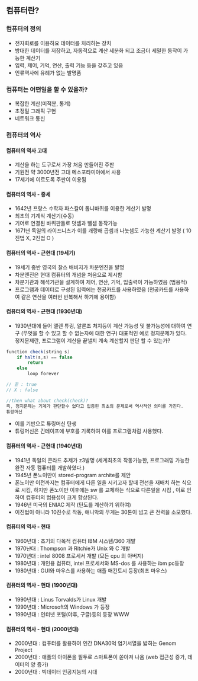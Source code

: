 ## 컴퓨터란?
### 컴퓨터의 정의 
* 전자회로를 이용하요 데이터를 처리하는 장치
* 방대한 데이터를 저장하고, 자동적으로 계산 세분화 되고 조금더 세밀한 동작이 가능한 계산기
* 입력, 제어, 기억, 연산, 출력 기능 등을 갖추고 있음
* 인류역사에 유례가 없는 발명품

### 컴퓨터는 어떤일을 할 수 있을까?
* 복잡한 계산(미적분, 통계)
* 초정밀 그래픽 구현
* 네트워크 통신

### 컴퓨터의 역사
#### 컴퓨터의 역사 고대
* 계산을 하는 도구로서 가장 처음 만들어진 주판
* 기원전 약 3000년전 고대 메소포타미아에서 사용
* 17세기에 이르도록 주판이 이용됨
  
#### 컴퓨터의 역사 - 중세
* 1642년 프랑스 수학자 파스칼이 톱니바퀴를 이용한 계산기 발명
* 최초의 기계식 계산기(수동)
* 기어로 연결된 바퀴판들로 덧셈과 뺄셈 동작가능
* 1671년 독일의 라이프니츠가 이를 개량해 곱셈과 나눗셈도 가능한 계산기 발명 ( 10진법 X, 2진법 O )

#### 컴퓨터의 역사 - 근현대 (19세기)
* 19세기 중반 영국의 찰스 배비지가 차분엔진을 발명
* 차분엔진은 현대 컴퓨터의 개념을 처음으로 제시함
* 차분기관과 해석기관을 설계하여 제어, 연산, 기억, 입출력이 가능하였음 (범용적)
* 프로그램과 데이터로 구성된 입력에는 천공카드를 사용하였음 (천공카드를 사용하여 같은 연산을 여러번 반복해서 하기에 용이함)
  
#### 컴퓨터의 역사 - 근현대 (1930년대)
* 1930년대에 들어 앨렌 튜링, 알론조 처지등이 계산 가능성 및 불가능성에 대하여 연구 (무엇을 할 수 있고 할 수 없는자에 대한 연구)
대표적인 예로 정지문제가 있다. 정지문제란, 프로그램이 계산을 끝낼지 계속 계산할지 판단 할 수 있는가?
~~~ java
function check(string s)
    if halt(s,s) == false
        return
    else
        loop forever

// 끝 : true
// X : false

//then what about check(check)?
즉, 정지문제는 기계가 판단할수 없다고 입증된 최초의 문제로써 역사적인 의미를 가진다.
튜랑머신
~~~
* 이를 기반으로 튜링머신 탄생
* 튜링머신은 긴테이프에 부호를 기록하여 이를 프로그램처럼 사용했다.
  
#### 컴퓨터의 역사 - 근현대 (1940년대)
* 1941년 독일의 콘라드 추제가 z3발명 (세계최초의 작동가능한, 프로그래밍 가능한 완전 자동 컴퓨터를 개발하였다.)
* 1945년 폰노이만이 stored-program archite를 제안 
* 폰노이만 이전까지는 컴퓨터에게 다른 일을 시키고자 할때 전선을 재배치 하는 식으로 시킴, 하지만 폰노이만 이후에는 sw 를 교체하는 식으로 다른일을 시킴 , 이로 인하여 컴퓨터의 범용성이 크게 향상된다.
* 1946년 미국의 ENIAC 제작 (탄도를 계산하기 위하여)
* 이진법이 아니라 10진수로 작동, 애니악의 무게는 30톤이 넘고 큰 전력을 소모했다.

#### 컴퓨터의 역사 - 현대
* 1960년대 : 초기의 다목적 컴퓨터 IBM 시스템/360 개발 
* 1970냔대 : Thompson 과 Ritchie가 Unix 와 C 개발
* 1970년대 : intel 8008 프로세서 개발 (모든 cpu 의 아버지)
* 1980년대 : 개인용 컴퓨터, intel 프로세서와 MS-dos 를 사용하는 ibm pc등장
* 1980년대 : GUI와 마우스를 사용하는 애플 매킨토시 등장(최초 마우스)
  
#### 컴퓨터의 역사 - 현대 (1900년대)
* 1990년대 : Linus Torvalds가 Linux 개발
* 1990년대 : Microsoft의 Windows 가 등장
* 1990년대 : 인터넷 포털(야후, 구글)등의 등장 WWW   
  
#### 컴퓨터의 역사 - 현대 (2000년대)
* 2000년대 : 컴퓨터를 활용하여 인간 DNA30억 염기서열을 밣히는 Genom Project
* 2000년대 : 애플의 아이폰을 필두로 스마트폰이 쏟아져 나옴 (web 접근성 증가, 데이터의 양 증가)
* 2000년대 : 빅데이터 인공지능의 시대





